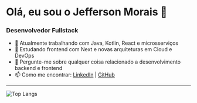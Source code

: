 # Olá, eu sou o Jefferson Morais 👋

### Desenvolvedor Fullstack

- 🔭 Atualmente trabalhando com Java, Kotlin, React e microsserviços
- 🌱 Estudando frontend com Next e novas arquiteturas em Cloud e DevOps
- 💬 Pergunte-me sobre qualquer coisa relacionado a desenvolvimento backend e frontend
- 📫 Como me encontrar: [LinkedIn](https://www.linkedin.com/in/jffmorais) | [GitHub](https://github.com/jffmorais)

---

![Top Langs](https://github-readme-stats.vercel.app/api/top-langs/?username=jffmorais&layout=compact&show_icons=true)

